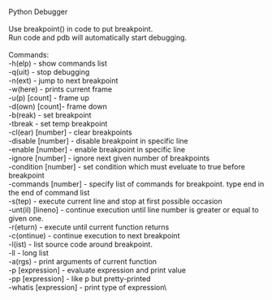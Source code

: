 Python Debugger\
\
Use breakpoint() in code to put breakpoint.\
Run code and pdb will automatically start debugging.\
\
Commands:\
-h(elp) - show commands list\
-q(uit) - stop debugging\
-n(ext) - jump to next breakpoint\
-w(here) - prints current frame\
-u(p) [count] - frame up\
-d(own) [count]- frame down\
-b(reak) - set breakpoint\
-tbreak - set temp breakpoint\
-cl(ear) [number] - clear breakpoints \
-disable [number] - disable breakpoint in specific line\
-enable [number] - enable breakpoint in specific line\
-ignore [number] - ignore next given number of breakpoints\
-condition [number] - set condition which must eveluate to true before breakpoint\
-commands [number]  - specify list of commands for breakpoint. type end in the end of command list\
-s(tep) - execute current line and stop at first possible occasion\
-unt(il) [lineno] - continue execution until line number is greater or equal to given one.\
-r(eturn) - execute until current function returns\
-c(ontinue) - continue execution to next breakpoint\
-l(ist) - list source code around breakpoint.\
-ll - long list\
-a(rgs) - print arguments of current function\
-p [expression] - evaluate expression and print value\
-pp [expression] - like p but pretty-printed\
-whatis [expression] - print type of expression\

